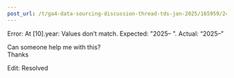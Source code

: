 ```yaml
---
post_url: /t/ga4-data-sourcing-discussion-thread-tds-jan-2025/165959/24
---
```

Error: At [10].year: Values don’t match. Expected: "2025– ". Actual: “2025–”

Can someone help me with this?  
Thanks

Edit: Resolved